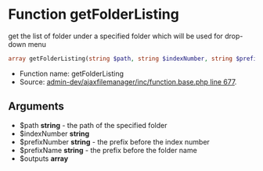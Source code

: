 Function getFolderListing
===========================

get the list of folder under a specified folder
which will be used for drop-down menu



```php
array getFolderListing(string $path, string $indexNumber, string $prefixNumber, string $prefixName, array $outputs)
```

* Function name: getFolderListing
* Source: [admin-dev/ajaxfilemanager/inc/function.base.php line 677](https://github.com/PrestaShop/PrestaShop/blob/1.5.3.0/admin-dev/ajaxfilemanager/inc/function.base.php#L677).

Arguments
---------

* $path **string** - the path of the specified folder
* $indexNumber **string**
* $prefixNumber **string** - the prefix before the index number
* $prefixName **string** - the prefix before the folder name
* $outputs **array**

